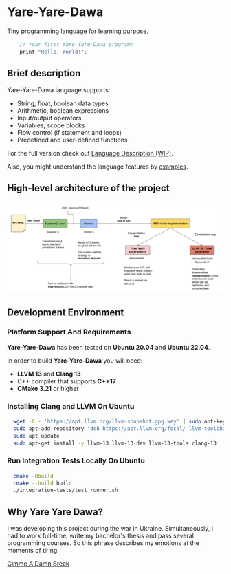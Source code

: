 # Yare-Yare-Dawa
Tiny programming language for learning purpose. 

```cpp
    // Your first Yare-Yare-Dawa program!
    print "Hello, World!";
```

## Brief description

Yare-Yare-Dawa language supports:
- String, float, boolean data types
- Arithmetic, boolean expressions
- Input/output operators
- Variables, scope blocks
- Flow control (if statement and loops)
- Predefined and user-defined functions


For the full version check out [Language Description (WIP)](docs/language_description.md).

Also, you might understand the language features by [examples](examples/).

## High-level architecture of the project 

![](docs/img/Architecture.png)

## Development Environment

### Platform Support And Requirements

**Yare-Yare-Dawa** has been tested on **Ubuntu 20.04** and **Ubuntu 22.04**. 

In order to build **Yare-Yare-Dawa** you will need:

* **LLVM 13** and **Clang 13**
* C++ compiler that supports **C++17**
* **CMake 3.21** or higher

### Installing Clang and LLVM On Ubuntu

```bash
  wget -O - 'https://apt.llvm.org/llvm-snapshot.gpg.key' | sudo apt-key add -
  sudo apt-add-repository "deb https://apt.llvm.org/focal/ llvm-toolchain-focal-13 main"
  sudo apt update
  sudo apt-get install -y llvm-13 llvm-13-dev llvm-13-tools clang-13
```

### Run Integration Tests Locally On Ubuntu

```bash
  cmake -Bbuild
  cmake --build build
  ./integration-tests/test_runner.sh
```

## Why Yare Yare Dawa?

I was developing this project during the war in Ukraine. Simultaneously, I had to work full-time, write my bachelor's thesis and pass several programming courses. So this phrase describes my emotions at the moments of tiring.

[Gimme A Damn Break](https://youtu.be/by3iQP2c3Qk)